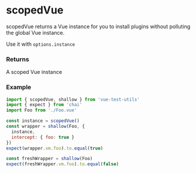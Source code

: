 # scopedVue

scopedVue returns a Vue instance for you to install plugins without polluting the global Vue instance.

Use it with `options.instance`

### Returns

A scoped Vue instance

### Example

```js
import { scopedVue, shallow } from 'vue-test-utils'
import { expect } from 'chai'
import Foo from './Foo.vue'

const instance = scopedVue()
const wrapper = shallow(Foo, {
  instance,
  intercept: { foo: true }
})
expect(wrapper.vm.foo).to.equal(true)

const freshWrapper = shallow(Foo)
expect(freshWrapper.vm.foo).to.equal(false)
```
